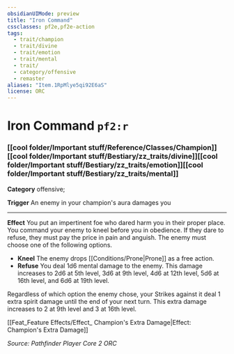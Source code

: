 ```yaml
---
obsidianUIMode: preview
title: "Iron Command"
cssclasses: pf2e,pf2e-action
tags:
  - trait/champion
  - trait/divine
  - trait/emotion
  - trait/mental
  - trait/
  - category/offensive
  - remaster
aliases: "Item.1RpMlye5qi92E6aS"
license: ORC
---
```

# Iron Command `pf2:r`

### [[cool folder/Important stuff/Reference/Classes/Champion]][[cool folder/Important stuff/Bestiary/zz_traits/divine]][[cool folder/Important stuff/Bestiary/zz_traits/emotion]][[cool folder/Important stuff/Bestiary/zz_traits/mental]]

**Category** offensive; 




**Trigger** An enemy in your champion's aura damages you

* * *

**Effect** You put an impertinent foe who dared harm you in their proper place. You command your enemy to kneel before you in obedience. If they dare to refuse, they must pay the price in pain and anguish. The enemy must choose one of the following options.

*   **Kneel** The enemy drops [[Conditions/Prone|Prone]] as a free action.
*   **Refuse** You deal 1d6 mental damage to the enemy. This damage increases to 2d6 at 5th level, 3d6 at 9th level, 4d6 at 12th level, 5d6 at 16th level, and 6d6 at 19th level.
    

Regardless of which option the enemy chose, your Strikes against it deal 1 extra spirit damage until the end of your next turn. This extra damage increases to 2 at 9th level and 3 at 16th level.

[[Feat_Feature Effects/Effect_ Champion's Extra Damage|Effect: Champion's Extra Damage]]

*Source: Pathfinder Player Core 2*
*ORC*